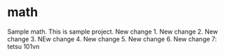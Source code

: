 # math
Sample math. This is sample project.
New change 1.
New change 2.
New change 3.
NEw change 4.
New change 5.
New change 6.
New change 7: tetsu 101vn